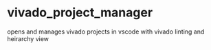 # vivado_project_manager
opens and manages vivado projects in vscode with vivado linting and heirarchy view
